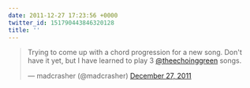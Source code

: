```yaml
---
date: 2011-12-27 17:23:56 +0000
twitter_id: 151790443846320128
title: ''
---
```


<blockquote class="twitter-tweet"><p lang="en" dir="ltr">Trying to come up with a chord progression for a new song. Don&#39;t have it yet, but I have learned to play 3 <a href="https://twitter.com/theechoinggreen?ref_src=twsrc%5Etfw">@theechoinggreen</a> songs.</p>&mdash; madcrasher (@madcrasher) <a href="https://twitter.com/madcrasher/status/151790317274791936?ref_src=twsrc%5Etfw">December 27, 2011</a></blockquote>
<script async src="https://platform.twitter.com/widgets.js" charset="utf-8"></script>
